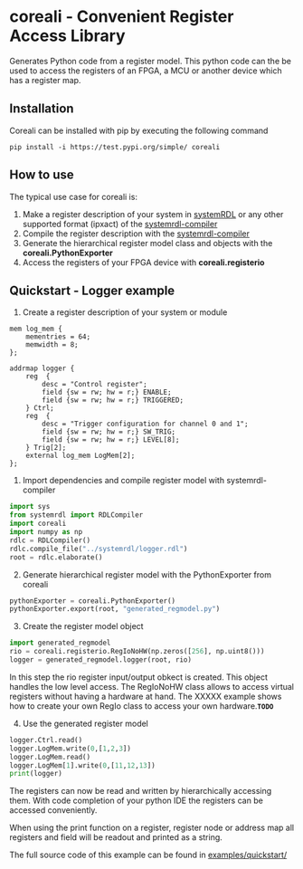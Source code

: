 # coreali - Convenient Register Access Library
Generates Python code from a register model. This python code can the be used to access the registers of an FPGA, a MCU or another device which has a register map.
## Installation
Coreali can be installed with pip by executing the following command

    pip install -i https://test.pypi.org/simple/ coreali

## How to use
The typical use case for coreali is:
1. Make a register description of your system in [systemRDL](https://www.accellera.org/activities/working-groups/systemrdl) or any other supported format (ipxact) of the [systemrdl-compiler](https://github.com/SystemRDL/systemrdl-compiler)
2. Compile the register description with the [systemrdl-compiler](https://github.com/SystemRDL/systemrdl-compiler)
3. Generate the hierarchical register model class and objects with the **coreali.PythonExporter**
4. Access the registers of your FPGA device with **coreali.registerio**

## Quickstart - Logger example
1. Create a register description of your system or module
```systemRDL
mem log_mem {
    mementries = 64;
    memwidth = 8;
};

addrmap logger { 
	reg  {	
		desc = "Control register";
		field {sw = rw; hw = r;} ENABLE;
		field {sw = rw; hw = r;} TRIGGERED;
	} Ctrl;
	reg  {	
		desc = "Trigger configuration for channel 0 and 1";
		field {sw = rw; hw = r;} SW_TRIG;
		field {sw = rw; hw = r;} LEVEL[8];
	} Trig[2];
  	external log_mem LogMem[2];
};

```
1. Import dependencies and compile register model with systemrdl-compiler

```python
import sys
from systemrdl import RDLCompiler
import coreali 
import numpy as np
rdlc = RDLCompiler()
rdlc.compile_file("../systemrdl/logger.rdl")
root = rdlc.elaborate()
```

2. Generate hierarchical register model with the PythonExporter from coreali

```python
pythonExporter = coreali.PythonExporter()
pythonExporter.export(root, "generated_regmodel.py")
```

3. Create the register model object
```python
import generated_regmodel
rio = coreali.registerio.RegIoNoHW(np.zeros([256], np.uint8()))
logger = generated_regmodel.logger(root, rio)
```


In this step the rio register input/output obkect is created. This object handles the low level access. The RegIoNoHW class allows to access virtual registers without having a hardware at hand. The XXXXX example shows how to create your own RegIo class to access your own hardware.**`TODO`**

4. Use the generated register model
```python
logger.Ctrl.read()
logger.LogMem.write(0,[1,2,3])
logger.LogMem.read()
logger.LogMem[1].write(0,[11,12,13])
print(logger)
```
The registers can now be read and written by hierarchically accessing them. With code completion of your python IDE the registers can be accessed conveniently. 

When using the print function on a register, register node or address map all registers and field will be readout and printed as a string.

The full source code of this example can be found in
[examples/quickstart/](../blob/master/LICENSE)
